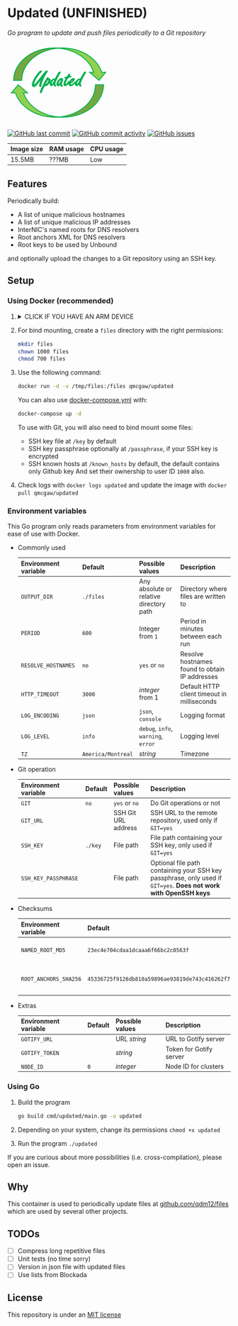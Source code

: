 # Updated (UNFINISHED)

*Go program to update and push files periodically to a Git repository*

[![updated](https://github.com/qdm12/updated/raw/master/title.png)](https://hub.docker.com/r/qmcgaw/updated)

[![GitHub last commit](https://img.shields.io/github/last-commit/qdm12/updated.svg)](https://github.com/qdm12/updated/issues)
[![GitHub commit activity](https://img.shields.io/github/commit-activity/y/qdm12/updated.svg)](https://github.com/qdm12/updated/issues)
[![GitHub issues](https://img.shields.io/github/issues/qdm12/updated.svg)](https://github.com/qdm12/updated/issues)

| Image size | RAM usage | CPU usage |
| --- | --- | --- |
| 15.5MB | ???MB | Low |

## Features

Periodically build:

- A list of unique malicious hostnames
- A list of unique malicious IP addresses
- InterNIC's named roots for DNS resolvers
- Root anchors XML for DNS resolvers
- Root keys to be used by Unbound

and optionally upload the changes to a Git repository using an SSH key.

## Setup

### Using Docker (recommended)

1. <details><summary>CLICK IF YOU HAVE AN ARM DEVICE</summary><p>

    You need to build the Docker image on your device:

    ```sh
    docker build -t qmcgaw/updated https://github.com/qdm12/updated.git
    ```

    </p></details>

1. For bind mounting, create a `files` directory with the right permissions:

    ```sh
    mkdir files
    chown 1000 files
    chmod 700 files
    ```

1. Use the following command:

    ```sh
    docker run -d -v /tmp/files:/files qmcgaw/updated
    ```

    You can also use [docker-compose.yml](https://github.com/qdm12/updated/blob/master/docker-compose.yml) with:

    ```sh
    docker-compose up -d
    ```

    To use with Git, you will also need to bind mount some files:
    - SSH key file at `/key` by default
    - SSH key passphrase optionally at `/passphrase`, if your SSH key is encrypted
    - SSH known hosts at `/known_hosts` by default, the default contains only Github key
    And set their ownership to user ID `1000` also.

1. Check logs with `docker logs updated` and update the image with `docker pull qmcgaw/updated`

### Environment variables

This Go program only reads parameters from environment variables for ease of use with Docker.

- Commonly used

    | Environment variable | Default | Possible values | Description |
    | --- | --- | --- | --- |
    | `OUTPUT_DIR` | `./files` | Any absolute or relative directory path | Directory where files are written to |
    | `PERIOD` | `600` | Integer from `1` | Period in minutes between each run |
    | `RESOLVE_HOSTNAMES` | `no` | `yes` or `no` | Resolve hostnames found to obtain IP addresses |
    | `HTTP_TIMEOUT` | `3000` | *integer* from 1 | Default HTTP client timeout in milliseconds |
    | `LOG_ENCODING` | `json` | `json`, `console` | Logging format |
    | `LOG_LEVEL` | `info` | `debug`, `info`, `warning`, `error` | Logging level |
    | `TZ` | `America/Montreal` | *string* | Timezone |

- Git operation

    | Environment variable | Default | Possible values | Description |
    | --- | --- | --- | --- |
    | `GIT` | `no` | `yes` or `no` | Do Git operations or not |
    | `GIT_URL` | | SSH Git URL address | SSH URL to the remote repository, used only if `GIT=yes` |
    | `SSH_KEY` | `./key` | File path | File path containing your SSH key, only used if `GIT=yes` |
    | `SSH_KEY_PASSPHRASE` | | File path | Optional file path containing your SSH key passphrase, only used if `GIT=yes`. **Does not work with OpenSSH keys** |

- Checksums

    | Environment variable | Default | Possible values | Description |
    | --- | --- | --- | --- |
    | `NAMED_ROOT_MD5` | `23ec4e704cdaa1dcaaa6f66bc2c0563f` | MD5 hexadecimal sum | Named root MD5 sum |
    | `ROOT_ANCHORS_SHA256` | `45336725f9126db810a59896ae93819de743c416262f79c4444042c92e520770` | SHA256 hexadecimal sum | Root anchors SHA256 sum |

- Extras

    | Environment variable | Default | Possible values | Description |
    | --- | --- | --- | --- |
    | `GOTIFY_URL` | | URL *string* | URL to Gotify server |
    | `GOTIFY_TOKEN` | | *string* | Token for Gotify server |
    | `NODE_ID` | `0` | *integer* | Node ID for clusters |

### Using Go

1. Build the program

    ```sh
    go build cmd/updated/main.go -o updated
    ```

1. Depending on your system, change its permissions `chmod +x updated`
1. Run the program `./updated`

If you are curious about more possibilities (i.e. cross-compilation), please open an issue.

## Why

This container is used to periodically update files at [github.com/qdm12/files](https://github.com/qdm12/files) which are used by several other projects.

## TODOs

- [ ] Compress long repetitive files
- [ ] Unit tests (no time sorry)
- [ ] Version in json file with updated files
- [ ] Use lists from Blockada

## License

This repository is under an [MIT license](https://github.com/qdm12/updated/master/license)


